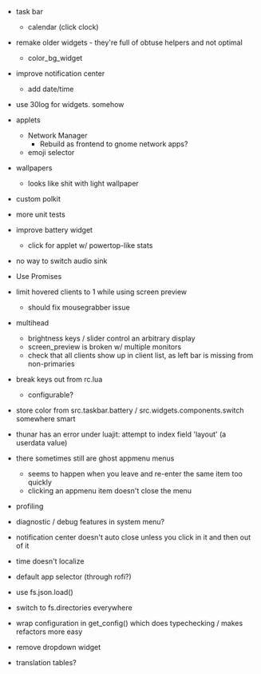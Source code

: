 
- task bar
	- calendar (click clock)

- remake older widgets - they're full of obtuse helpers and not optimal 
	- color_bg_widget

- improve notification center
	- add date/time

- use 30log for widgets. somehow

- applets
	- Network Manager
		- Rebuild as frontend to gnome network apps?
	- emoji selector

- wallpapers
	- looks like shit with light wallpaper

- custom polkit

- more unit tests

- improve battery widget
	 - click for applet w/ powertop-like stats

- no way to switch audio sink

- Use Promises

- limit hovered clients to 1 while using screen preview
	- should fix mousegrabber issue

- multihead
	- brightness keys / slider control an arbitrary display
	- screen_preview is broken w/ multiple monitors
	- check that all clients show up in client list, as left bar is missing from non-primaries

- break keys out from rc.lua
	- configurable?

- store color from src.taskbar.battery / src.widgets.components.switch somewhere smart

- thunar has an error under luajit: attempt to index field 'layout' (a userdata value)

- there sometimes still are ghost appmenu menus
	- seems to happen when you leave and re-enter the same item too quickly
	- clicking an appmenu item doesn't close the menu

- profiling

- diagnostic / debug features in system menu?

- notification center doesn't auto close unless you click in it and then out of it

- time doesn't localize

- default app selector (through rofi?)

- use fs.json.load()

- switch to fs.directories everywhere

- wrap configuration in get_config() which does typechecking / makes refactors more easy

- remove dropdown widget

- translation tables?